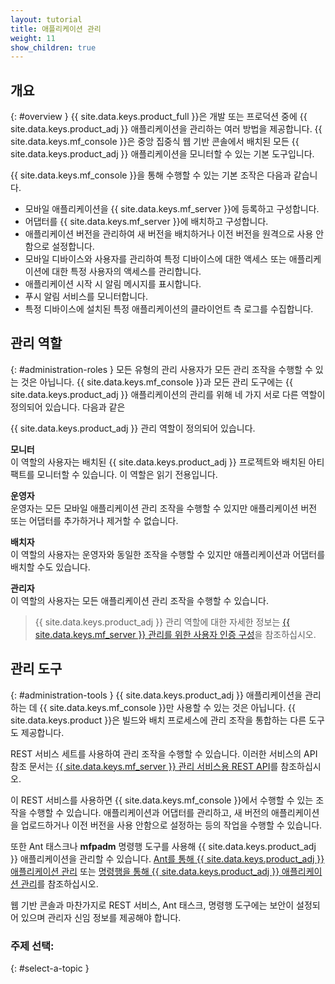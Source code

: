 ```yaml
---
layout: tutorial
title: 애플리케이션 관리
weight: 11
show_children: true
---
```

## 개요
{: #overview }
{{ site.data.keys.product_full }}은 개발 또는 프로덕션 중에 {{ site.data.keys.product_adj }} 애플리케이션을 관리하는 여러 방법을 제공합니다. {{ site.data.keys.mf_console }}은 중앙 집중식 웹 기반 콘솔에서 배치된 모든 {{ site.data.keys.product_adj }} 애플리케이션을 모니터할 수 있는 기본 도구입니다.

{{ site.data.keys.mf_console }}을 통해 수행할 수 있는 기본 조작은 다음과 같습니다.

* 모바일 애플리케이션을 {{ site.data.keys.mf_server }}에 등록하고 구성합니다.
* 어댑터를 {{ site.data.keys.mf_server }}에 배치하고 구성합니다.
* 애플리케이션 버전을 관리하여 새 버전을 배치하거나 이전 버전을 원격으로 사용 안함으로 설정합니다.
* 모바일 디바이스와 사용자를 관리하여 특정 디바이스에 대한 액세스 또는 애플리케이션에 대한 특정 사용자의 액세스를 관리합니다.
* 애플리케이션 시작 시 알림 메시지를 표시합니다.
* 푸시 알림 서비스를 모니터합니다.
* 특정 디바이스에 설치된 특정 애플리케이션의 클라이언트 측 로그를 수집합니다.

## 관리 역할
{: #administration-roles }
모든 유형의 관리 사용자가 모든 관리 조작을 수행할 수 있는 것은 아닙니다. {{ site.data.keys.mf_console }}과 모든 관리 도구에는 {{ site.data.keys.product_adj }} 애플리케이션의 관리를 위해 네 가지 서로 다른 역할이 정의되어 있습니다. 다음과 같은

{{ site.data.keys.product_adj }} 관리 역할이 정의되어 있습니다.

**모니터**  
이 역할의 사용자는 배치된 {{ site.data.keys.product_adj }} 프로젝트와 배치된 아티팩트를 모니터할 수 있습니다. 이 역할은 읽기 전용입니다.

**운영자**  
운영자는 모든 모바일 애플리케이션 관리 조작을 수행할 수 있지만 애플리케이션 버전 또는 어댑터를 추가하거나 제거할 수 없습니다.

**배치자**  
이 역할의 사용자는 운영자와 동일한 조작을 수행할 수 있지만 애플리케이션과 어댑터를 배치할 수도 있습니다.

**관리자**  
이 역할의 사용자는 모든 애플리케이션 관리 조작을 수행할 수 있습니다.

> {{ site.data.keys.product_adj }} 관리 역할에 대한 자세한 정보는 [{{ site.data.keys.mf_server }} 관리를 위한 사용자 인증 구성](../installation-configuration/production/server-configuration/#configuring-user-authentication-for-mobilefirst-server-administration)을 참조하십시오.

## 관리 도구
{: #administration-tools }
{{ site.data.keys.product_adj }} 애플리케이션을 관리하는 데 {{ site.data.keys.mf_console }}만 사용할 수 있는 것은 아닙니다. {{ site.data.keys.product }}은 빌드와 배치 프로세스에 관리 조작을 통합하는 다른 도구도 제공합니다.

REST 서비스 세트를 사용하여 관리 조작을 수행할 수 있습니다. 이러한 서비스의 API 참조 문서는 [{{ site.data.keys.mf_server }} 관리 서비스용 REST API](../api/rest/admin-apis/)를 참조하십시오. 

이 REST 서비스를 사용하면 {{ site.data.keys.mf_console }}에서 수행할 수 있는 조작을 수행할 수 있습니다. 애플리케이션과 어댑터를 관리하고, 새 버전의 애플리케이션을 업로드하거나 이전 버전을 사용 안함으로 설정하는 등의 작업을 수행할 수 있습니다.

또한 Ant 태스크나 **mfpadm** 명령행 도구를 사용해 {{ site.data.keys.product_adj }} 애플리케이션을 관리할 수 있습니다. [Ant를 통해 {{ site.data.keys.product_adj }} 애플리케이션 관리](using-ant) 또는 [명령행을 통해 {{ site.data.keys.product_adj }} 애플리케이션 관리](using-cli)를 참조하십시오.

웹 기반 콘솔과 마찬가지로 REST 서비스, Ant 태스크, 명령행 도구에는 보안이 설정되어 있으며 관리자 신임 정보를 제공해야 합니다.

### 주제 선택:
{: #select-a-topic }
